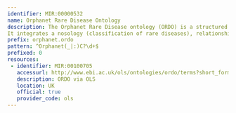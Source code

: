 ```yaml
---
identifier: MIR:00000532
name: Orphanet Rare Disease Ontology
description: The Orphanet Rare Disease ontology (ORDO) is a structured vocabulary for rare diseases, capturing relationships between diseases, genes and other relevant features which will form a useful resource for the computational analysis of rare diseases.
It integrates a nosology (classification of rare diseases), relationships (gene-disease relations, epiemological data) and connections with other terminologies (MeSH, UMLS, MedDRA), databases (OMIM, UniProtKB, HGNC, ensembl, Reactome, IUPHAR, Geantlas) and classifications (ICD10).
prefix: orphanet.ordo
pattern: ^Orphanet(_|:)C?\d+$
prefixed: 0
resources:
 - identifier: MIR:00100705
   accessurl: http://www.ebi.ac.uk/ols/ontologies/ordo/terms?short_form=
   description: ORDO via OLS
   location: UK
   official: true
   provider_code: ols
---
```

